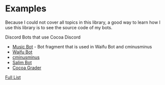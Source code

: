 # Examples

Because I could not cover all topics in this library, a good way to learn
how I use this library is to see the source code of my bots.

Discord Bots that use Cocoa Discord

- [Music Bot](https://github.com/Leomotors/music-bot) - Bot fragment that is used in Waifu Bot and cminusminus
- [Waifu Bot](https://github.com/Leomotors/waifu-bot)
- [cminusminus](https://github.com/Leomotors/cminusminus)
- [Salim Bot](https://github.com/Leomotors/Salim-Bot)
- [Cocoa Grader](https://github.com/Leomotors/cocoa-grader)

[Full List](https://github.com/Leomotors/cocoa-discord-utils/network/dependents?package_id=UGFja2FnZS0yOTg1MDIyMTQw)
